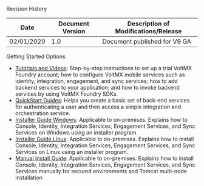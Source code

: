 ﻿   

Revision History

  
| Date | Document Version | Description of Modifications/Release |
| --- | --- | --- |
| 02/01/2020 | 1.0 | Document published for V9 GA |

Getting Started Options

*   [Tutorials and Videos](http://opensource.voltmxtechsw.com/volt-mx-docs/voltmxlibrary/voltmxfoundry/mf_video_tutorials/Default.html): Step-by-step instructions to set up a trial VoltMX Foundry account; how to configure VoltMX mobile services such as identity, integration, engagement, and sync services; how to add backend services to your application; and how to invoke backend services by using VoltMX Foundry SDKs.
*   [QuickStart Guides](http://opensource.voltmxtechsw.com/volt-mx-docs/voltmxlibrary/voltmxfoundry/voltmx_foundry_quickstart_guide/Default.html): Helps you create a basic set of back-end services for authenticating a user and then access a simple integration and orchestration service.
*   [Installer Guide Windows](http://opensource.voltmxtechsw.com/volt-mx-docs/voltmxlibrary/voltmxfoundry/voltmx_foundry_windows_install_guide/Default.html): Applicable to on-premises. Explains how to Console, Identity, Integration Services, Engagement Services, and Sync Services on Windows using an installer program.
*   [Installer Guide Linux](http://opensource.voltmxtechsw.com/volt-mx-docs/voltmxlibrary/voltmxfoundry/voltmx_foundry_linux_install_guide/Default.html): Applicable to on-premises. Explains how to install Console, Identity, Integration Services, Engagement Services, and Sync Services on Linux using an installer program.
*   [Manual Install Guide](http://opensource.voltmxtechsw.com/volt-mx-docs/voltmxlibrary/voltmxfoundry/voltmx_foundry_manual_install_guide/Default.html): Applicable to on-premises. Explains how to install Console, Identity, Integration Services, Engagement Services, and Sync Services manually for secured environments and Tomcat multi-node installation
